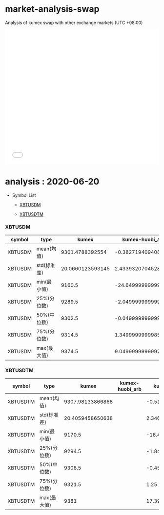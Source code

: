 # market-analysis-swap
Analysis of kumex swap with other exchange markets (UTC +08:00)

<iframe width="100%" height="440" src="./data.html" frameborder="no" border="0" scrolling="no"></iframe>

# analysis : 2020-06-20
* Symbol List

  * [XBTUSDM](#xbtusdm)

  * [XBTUSDTM](#xbtusdtm)


### XBTUSDM

symbol|type|kumex|kumex-huobi_arb|kumex-okex_arb
---|---|---|---|---
XBTUSDM | mean(均值) | 9301.4788392554 | -0.382719409408924 | -0.960360189745817
XBTUSDM | std(标准差) | 20.0660123593145 | 2.4339320704528 | 2.29523829256634
XBTUSDM | min(最小值) | 9160.5 | -24.6499999999996 | -24.6000000000004
XBTUSDM | 25%(分位数) | 9289.5 | -2.04999999999927 | -2.34999999999855
XBTUSDM | 50%(中位数) | 9302.5 | -0.0499999999992724 | -0.950000000000728
XBTUSDM | 75%(分位数) | 9314.5 | 1.34999999999854 | 0.549999999999272
XBTUSDM | max(最大值) | 9374.5 | 9.04999999999927 | 24


### XBTUSDTM

symbol|type|kumex|kumex-huobi_arb|kumex-okex_arb
---|---|---|---|---
XBTUSDTM | mean(均值) | 9307.98133866868 |  | -0.518316963185055
XBTUSDTM | std(标准差) | 20.4059458650638 |  | 2.34639829179183
XBTUSDTM | min(最小值) | 9170.5 |  | -16.4500000000007
XBTUSDTM | 25%(分位数) | 9294.5 |  | -1.84999999999854
XBTUSDTM | 50%(中位数) | 9308.5 |  | -0.450000000000728
XBTUSDTM | 75%(分位数) | 9321.5 |  | 1.25
XBTUSDTM | max(最大值) | 9381 |  | 17.3999999999996

